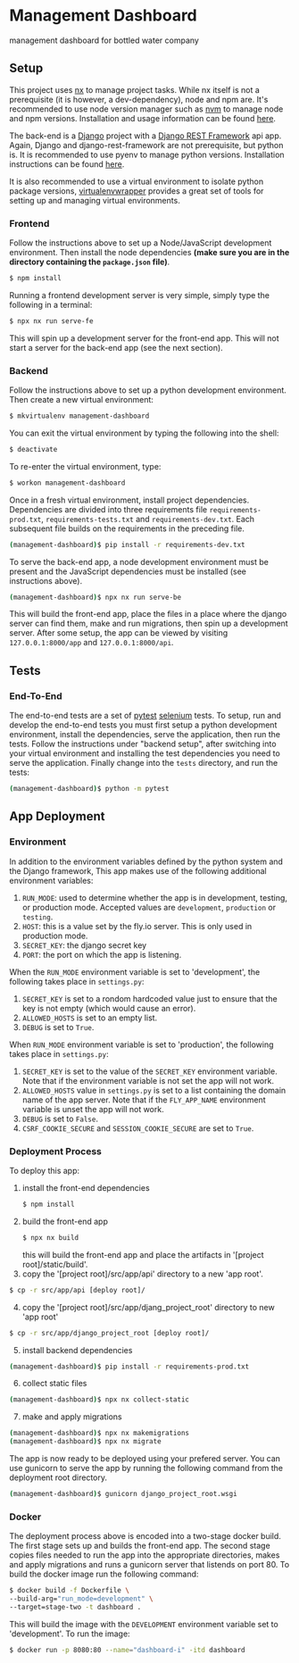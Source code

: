 #  Management Dashboard
management dashboard for bottled water company

##  Setup
  This project uses [nx](https://nx.dev/) to manage project tasks. While nx
  itself is not a prerequisite (it is however, a dev-dependency), node and
  npm are. It's recommended to use node version manager such as
  [nvm](https://docs.npmjs.com/downloading-and-installing-node-js-and-npm#using-a-node-version-manager-to-install-nodejs-and-npm)
  to manage node and npm versions. Installation and usage information can be
  found [here](https://github.com/nvm-sh/nvm?tab=readme-ov-file#installing-and-updating).

  The back-end is a [Django](https://www.djangoproject.com/) project with a
  [Django REST Framework](https://www.django-rest-framework.org/) api app.
  Again, Django and django-rest-framework are not prerequisite, but python
  is. It is recommended to use pyenv to manage python versions. Installation
  instructions can be found [here](https://realpython.com/intro-to-pyenv/#why-use-pyenv). 

  It is also recommended to use a virtual environment to isolate python
  package versions,
  [virtualenvwrapper](https://virtualenvwrapper.readthedocs.io/en/latest/)
  provides a great set of tools for setting up and managing virtual
  environments.

### Frontend
  Follow the instructions above to set up a Node/JavaScript development
  environment. Then install the node dependencies **(make sure you are in
  the directory containing the `package.json` file)**.
  ```sh
  $ npm install
  ```
  Running a frontend development server is very simple, simply type the
  following in a terminal:
  ```sh
  $ npx nx run serve-fe
  ```
  This will spin up a development server for the front-end app. This will
  not start a server for the back-end app (see the next section).

### Backend
  Follow the instructions above to set up a python development environment.
  Then create a new virtual environment:
  ```sh
  $ mkvirtualenv management-dashboard
  ```
  You can exit the virtual environment by typing the following into the
  shell:
  ```sh
  $ deactivate
  ```
  To re-enter the virtual environment, type:
  ```sh
  $ workon management-dashboard
  ```
  Once in a fresh virtual environment, install project dependencies.
  Dependencies are divided into three requirements file
  `requirements-prod.txt`, `requirements-tests.txt` and
  `requirements-dev.txt`. Each subsequent file builds on the requirements
  in the preceding file.
  ```sh
  (management-dashboard)$ pip install -r requirements-dev.txt
  ```
  To serve the back-end app, a node development environment must be present
  and the JavaScript dependencies must be installed (see instructions above).
  ```sh
  (management-dashboard)$ npx nx run serve-be
  ```
  This will build the front-end app, place the files in a place where the
  django server can find them, make and run migrations, then spin up a
  development server. After some setup, the app can be viewed by visiting
  `127.0.0.1:8000/app`  and `127.0.0.1:8000/api`.

##  Tests
###  End-To-End
  The end-to-end tests are a set of
  [pytest](https://docs.pytest.org/en/7.4.x/contents.html)
  [selenium](https://selenium-python.readthedocs.io/index.html) tests. To
  setup, run and develop the end-to-end tests you must first setup a python
  development environment, install the dependencies, serve the application,
  then run the tests. Follow the instructions under "backend setup",  after
  switching into your virtual environment and installing the test
  dependencies you need to serve the application. Finally change into the
  `tests` directory, and run the tests:
  ```sh
  (management-dashboard)$ python -m pytest
  ```

## App Deployment
### Environment
  In addition to the environment variables defined by the python system and
  the Django framework, This app makes use of the following additional
  environment variables:
  1. `RUN_MODE`: used to determine whether the app is in development,
     testing, or production mode. Accepted values are `development`,
     `production` or `testing`.
  3. `HOST`: this is a value set by the fly.io server. This is
     only used in production mode.
  4. `SECRET_KEY`: the django secret key
  5. `PORT`: the port on which the app is listening.

  When the `RUN_MODE` environment variable is set to 'development', the
  following takes place in `settings.py`:
  1. `SECRET_KEY` is set to a rondom hardcoded value just to ensure that the
     key is not empty (which would cause an error).
  2. `ALLOWED_HOSTS` is set to an empty list.
  3. `DEBUG` is set to `True`.

  When `RUN_MODE` environment variable is set to 'production', the
  following takes place in `settings.py`:
  1. `SECRET_KEY` is set to the value of the `SECRET_KEY` environment
     variable. Note that if the environment variable is not set the app will
     not work.
  2. `ALLOWED_HOSTS` value in `settings.py` is set to a list containing the
     domain name of the app server. Note that if the `FLY_APP_NAME`
     environment variable is unset the app will not work.
  3. `DEBUG` is set to `False`.
  4. `CSRF_COOKIE_SECURE` and `SESSION_COOKIE_SECURE` are set to `True`.

### Deployment Process
  To deploy this app:
  1. install the front-end dependencies
     ```sh
     $ npm install
     ```
  2. build the front-end app
     ```sh
     $ npx nx build
     ```
     this will build the front-end app and place the artifacts in
     '[project root]/static/build'.
  3. copy the '[project root]/src/app/api' directory to a new 'app root'.
   ```sh
  $ cp -r src/app/api [deploy root]/
  ```
  4. copy the '[project root]/src/app/djang_project_root' directory to new
     'app root'
   ```sh
  $ cp -r src/app/django_project_root [deploy root]/
  ```
  5. install backend dependencies
   ```sh
  (management-dashboard)$ pip install -r requirements-prod.txt
  ```
  6. collect static files
   ```sh
  (management-dashboard)$ npx nx collect-static
  ```
  7. make and apply migrations
   ```sh
  (management-dashboard)$ npx nx makemigrations
  (management-dashboard)$ npx nx migrate
  ```
  The app is now ready to be deployed using your prefered server. You can
  use gunicorn to serve the app by running the following command from the
  deployment root directory.
  ```sh
  (management-dashboard)$ gunicorn django_project_root.wsgi
  ```
### Docker
  The deployment process above is encoded into a two-stage docker build.
  The first stage sets up and builds the front-end app. The second stage
  copies files needed to run the app into the appropriate directories,
  makes and apply migrations and runs a gunicorn server that listends on
  port 80. To build the docker image run the following command:
  ```sh
  $ docker build -f Dockerfile \
  --build-arg="run_mode=development" \
  --target=stage-two -t dashboard .
  ```
  This will build the image with the `DEVELOPMENT` environment variable
  set to 'development'. To run the image:
  ```sh
  $ docker run -p 8080:80 --name="dashboard-i" -itd dashboard
  ```
